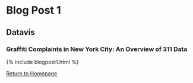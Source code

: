 # Blog Post 1
## Datavis
### Graffiti Complaints in New York City: An Overview of 311 Data
{% include blogpost1.html %}

[Return to Homepage](https://abinojha.github.io/DataVis/)
